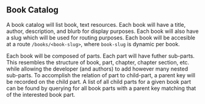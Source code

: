 ## Book Catalog

A book catalog will list book, text resources. Each book will have a title, author, description, and blurb for display purposes. Each book will also have a slug which will be used for routing purposes. Each book will be accesible at a route `/books/<book-slug>`, where `book-slug` is dynamic per book.

Each book will be composed of parts. Each part will have futher sub-parts. This resembles the structure of book, part, chapter, chapter section, etc. while allowing the developer (and authors) to add however many nested sub-parts. To accomplish the relation of part to child-part, a parent key will be recorded on the child part. A list of all child parts for a given book part can be found by querying for all book parts with a parent key matching that of the interested book part.


